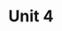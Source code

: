 # Unit 4

```{warning} This page is currently under construction. Please return at a later time.
```
